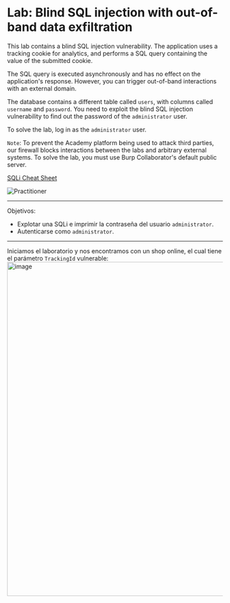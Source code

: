 # Lab: Blind SQL injection with out-of-band data exfiltration

This lab contains a blind SQL injection vulnerability. The application uses a tracking cookie for analytics, and performs a SQL query containing the value of the submitted cookie.

The SQL query is executed asynchronously and has no effect on the application's response. However, you can trigger out-of-band interactions with an external domain.

The database contains a different table called `users`, with columns called `username` and `password`. You need to exploit the blind SQL injection vulnerability to find out the password of the `administrator` user.

To solve the lab, log in as the `administrator` user. 

`Note`: To prevent the Academy platform being used to attack third parties, our firewall blocks interactions between the labs and arbitrary external systems. To solve the lab, you must use Burp Collaborator's default public server. 

[SQLi Cheat Sheet](https://portswigger.net/web-security/sql-injection/cheat-sheet)

![Practitioner](https://img.shields.io/badge/level-Apprentice-blue)


---
Objetivos:
- Explotar una SQLi e imprimir la contraseña del usuario `administrator`.
- Autenticarse como `administrator`.

---

Iniciamos el laboratorio y nos encontramos con un shop online, el cual tiene el parámetro `TrackingId` vulnerable:
<img width="1506" height="781" alt="image" src="https://github.com/user-attachments/assets/63f4a52e-704f-40d9-b43c-afb3aee2f0bb" />




